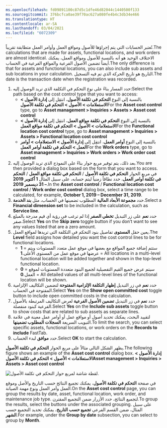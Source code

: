 ```yaml
---
ms.openlocfilehash: fd09891100c87d5c1dfe46d82044c1440500f133
ms.sourcegitcommit: 376bcfca0ae39f70ac627a080fe4b4c3db34e466
ms.translationtype: HT
ms.contentlocale: ar-SA
ms.lasthandoff: 03/04/2021
ms.locfileid: "6072309"
---
```

<span data-ttu-id="01ecc-101">تُعتبر الحسابات التي يتم إجراؤها للأصول ومواقع العمل وأوامر العمل متطابقة تقريباً.</span><span class="sxs-lookup"><span data-stu-id="01ecc-101">The calculations that are made for assets, functional locations, and work orders are almost identical.</span></span> <span data-ttu-id="01ecc-102">الاختلاف الوحيد هو أنه بالنسبة للأصول ومواقع العمل، يمكنك أيضاً تضمين الأصول الفرعية والمواقع الفرعية في الحساب.</span><span class="sxs-lookup"><span data-stu-id="01ecc-102">The only difference is that for assets and functional locations, you can also include sub assets and sub locations in your calculation.</span></span> <span data-ttu-id="01ecc-103">التاريخ هو تاريخ الحركة الذي تم فيه التسجيل.</span><span class="sxs-lookup"><span data-stu-id="01ecc-103">The date is the transaction date when the registration was recorded.</span></span>

1.  <span data-ttu-id="01ecc-104">حدد المسار بناءً على نوع التحكم في التكلفة الذي تريد الوصول إليه:</span><span class="sxs-lookup"><span data-stu-id="01ecc-104">Select the path based on the cost control type that you want to access:</span></span>
    - <span data-ttu-id="01ecc-105">بالنسبة إلى النوع **التحكم في تكلفة الأصول**، انتقِل إلى **إدارة الأصول > الاستعلامات > الأصول > التحكم في تكلفة الأصول**</span><span class="sxs-lookup"><span data-stu-id="01ecc-105">For the **Asset cost control** type, go to **Asset management > Inquiries > Assets > Asset cost control**</span></span> 
    - <span data-ttu-id="01ecc-106">بالنسبة إلى النوع **التحكم في تكلفة مواقع العمل**، انتقِل إلى **إدارة الأصول > الاستعلامات > الأصول > التحكم في تكلفة مواقع العمل**</span><span class="sxs-lookup"><span data-stu-id="01ecc-106">For the **Functional location cost control** type, go to **Asset management > Inquiries > Assets > Functional location cost control**</span></span>
    - <span data-ttu-id="01ecc-107">بالنسبة إلى النوع **أوامر العمل**، انتقِل إلى **إدارة الأصول > الاستعلامات > أوامر العمل > التحكم في تكلفة أوامر العمل**</span><span class="sxs-lookup"><span data-stu-id="01ecc-107">For the **Work orders** type, go to **Asset management > Inquiries > Work orders > Work order cost control**</span></span>
2.  <span data-ttu-id="01ecc-108">بعد ذلك، يتم توفير مربع حوار بناءً على النموذج الذي تريد الوصول إليه.</span><span class="sxs-lookup"><span data-stu-id="01ecc-108">You are then provided a dialog box based on the form that you want to access.</span></span> <span data-ttu-id="01ecc-109">في مربع الحوار **التحكم في تكلفة الأصول** / **التحكم في تكلفة مواقع العمل** / **التحكم في تكلفة أوامر العمل**، حدد نطاقاً زمنياً ليتم حسابه، على سبيل المثال **1 أكتوبر 2019 – 31 ديسمبر 2019**.</span><span class="sxs-lookup"><span data-stu-id="01ecc-109">In the **Asset cost control** / **Functional location cost control** / **Work order cost control** dialog box, select a time range to be calculated, for example, **October 1, 2019 – December 31, 2019**.</span></span>
3.  <span data-ttu-id="01ecc-110">حدد **مجموعة الأبعاد المالية** المطلوب تضمينها في الحساب، مثل **بند الخدمة**.</span><span class="sxs-lookup"><span data-stu-id="01ecc-110">Select a **Financial dimension set** to be included in the calculation, such as **Service line**.</span></span>
4.  <span data-ttu-id="01ecc-111">حدد **نعم** على زر التبديل **تخطي الصفر** إذا لم ترغب في رؤية أي قيم مدرجة بالمبلغ صفر.</span><span class="sxs-lookup"><span data-stu-id="01ecc-111">Select **Yes** on the **Skip zero** toggle button if you don’t want to see any values listed that are a zero amount.</span></span>
5.  <span data-ttu-id="01ecc-112">يعين حقل **المستوى** تفاصيل بنود التحكم في التكلفة التي تريدها لمواقع العمل.</span><span class="sxs-lookup"><span data-stu-id="01ecc-112">The **Level** field assigns how detailed you want the cost control lines to be for functional locations.</span></span>
    - <span data-ttu-id="01ecc-113">**1** = ستتم إضافة جميع المواقع مع بعضها في موقع عمل متعدد المستويات ويتم عرضها في موقع عمل من المستوى الأعلى.</span><span class="sxs-lookup"><span data-stu-id="01ecc-113">**1** = All locations in a multi-level functional location will be added together and shown in the top-level functional location.</span></span>
    - <span data-ttu-id="01ecc-114">**0** = سيتم عرض جميع القيم التفصيلية لجميع البنود متعددة المستويات لموقع العمل.</span><span class="sxs-lookup"><span data-stu-id="01ecc-114">**0** = All detailed values of all multi-level lines of the functional location will be shown.</span></span>
6.  <span data-ttu-id="01ecc-115">حدد **نعم** في زر التبديل **إظهار التكلفة الإلزامية المفتوحة** لتضمين التكاليف الإلزامية المفتوحة في الحساب.</span><span class="sxs-lookup"><span data-stu-id="01ecc-115">Select **Yes** on the **Show open committed cost** toggle button to include open committed costs in the calculation.</span></span>
7.  <span data-ttu-id="01ecc-116">حدد **نعم** في زر التبديل **تضمين الأصول الفرعية** لعرض التكاليف المرتبطة بالأصول الفرعية كبنود منفصلة.</span><span class="sxs-lookup"><span data-stu-id="01ecc-116">Select **Yes** on the **Include sub assets** toggle button to show costs that are related to sub assets as separate lines.</span></span>
8.  <span data-ttu-id="01ecc-117">لتقييد البحث، يمكنك تحديد أصول أو مواقع عمل أو أوامر عمل معينة في علامة التبويب السريعة **السجلات المطلوب تضمينها**.</span><span class="sxs-lookup"><span data-stu-id="01ecc-117">To limit the search, you can select specific assets, functional locations, or work orders on the **Records to include** FastTab.</span></span>
9.  <span data-ttu-id="01ecc-118">حدد **موافق** لبدء الحساب.</span><span class="sxs-lookup"><span data-stu-id="01ecc-118">Select **OK** to start the calculation.</span></span>

<span data-ttu-id="01ecc-119">يظهر الشكل التالي مثالاً على مربع الحوار **التحكم في تكلفة الأصول**.</span><span class="sxs-lookup"><span data-stu-id="01ecc-119">The following figure shows an example of the **Asset cost control** dialog box.</span></span>
<span data-ttu-id="01ecc-120">**إدارة الأصول > الاستعلامات > الأصول > التحكم في تكلفة الأصول**</span><span class="sxs-lookup"><span data-stu-id="01ecc-120">**Asset management > Inquiries > Assets > Asset cost control**</span></span>

![لقطة شاشة لمربع حوار التحكم في تكلفة الأصول.](../media/asset-cost-control-ss.png)
 

<span data-ttu-id="01ecc-122">في صفحة **التحكم في تكلفة الأصول**، يمكنك تجميع النتائج حسب التاريخ والأصل وموقع العمل وأمر العمل ونوع مهمة الصيانة.</span><span class="sxs-lookup"><span data-stu-id="01ecc-122">On the **Asset cost control** page, you can group the results by date, asset, functional location, work order, and maintenance job type.</span></span> <span data-ttu-id="01ecc-123">لتجميع النتائج، حدد الأزرار ضمن التجميع المقترن.</span><span class="sxs-lookup"><span data-stu-id="01ecc-123">To group the results, select the buttons under the associated grouping.</span></span> <span data-ttu-id="01ecc-124">على سبيل المثال، ضمن القسم الفرعي **تجميع حسب التاريخ**، يمكنك تحديد التجميع حسب **الشهر**.</span><span class="sxs-lookup"><span data-stu-id="01ecc-124">For example, under the **Group by date** subsection, you can select to group by **Month**.</span></span> 

